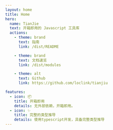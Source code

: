 ```yaml
---
layout: home
title: Home
hero:
  name: TianJie
  text: 开箱即用的 Javascript 工具库
  actions:
    - theme: brand
      text: 指南
      link: /dist/README

    - theme: brand
      text: 文档速览
      link: /dist/modules

    - theme: alt
      text: Github
      link: https://github.com/loclink/tianjiu

features:
  - icon: 📦
    title: 开箱即用
    details: 无外部依赖，开箱即用。
  - icon: ✨
    title: 完整的类型推导
    details: 使用typescript开发，具备完整类型推导
---
```

